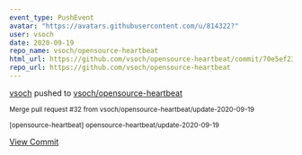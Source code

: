 ```yaml
---
event_type: PushEvent
avatar: "https://avatars.githubusercontent.com/u/814322?"
user: vsoch
date: 2020-09-19
repo_name: vsoch/opensource-heartbeat
html_url: https://github.com/vsoch/opensource-heartbeat/commit/70e5ef2347394a21deb3f2daf61764a2db7b798a
repo_url: https://github.com/vsoch/opensource-heartbeat
---
```


<a href='https://github.com/vsoch' target='_blank'>vsoch</a> pushed to <a href='https://github.com/vsoch/opensource-heartbeat' target='_blank'>vsoch/opensource-heartbeat</a>

<small>Merge pull request #32 from vsoch/opensource-heartbeat/update-2020-09-19

[opensource-heartbeat] opensource-heartbeat/update-2020-09-19</small>

<a href='https://github.com/vsoch/opensource-heartbeat/commit/70e5ef2347394a21deb3f2daf61764a2db7b798a' target='_blank'>View Commit</a>